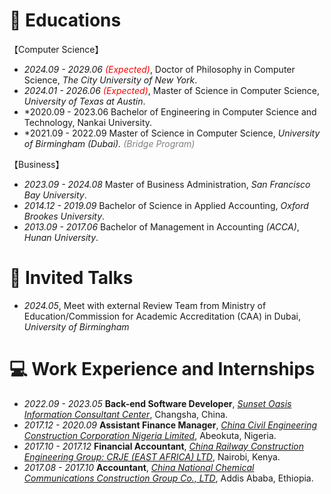 
# 📖 Educations
【Computer Science】
- *2024.09 - 2029.06* <span style="color:red;">*(Expected)*</span>, Doctor of Philosophy in Computer Science, *The City University of New York*.
- *2024.01 - 2026.06* <span style="color:red;">*(Expected)*</span>, Master of Science in Computer Science, *University of Texas at Austin*.
- *2020.09 - 2023.06 Bachelor of Engineering in Computer Science and Technology, Nankai University.
- *2021.09 - 2022.09 Master of Science in Computer Science, *University of Birmingham (Dubai).  <span style="color:gray;">(Bridge Program)</span>*

【Business】
- *2023.09 - 2024.08* Master of Business Administration, *San Francisco Bay University*.
- *2014.12 - 2019.09* Bachelor of Science in Applied Accounting, *Oxford Brookes University*.
- *2013.09 - 2017.06* Bachelor of Management in Accounting *(ACCA)*,  *Hunan University*.

# 💬 Invited Talks
- *2024.05*, Meet with external Review Team from Ministry of Education/Commission for Academic Accreditation (CAA) in Dubai, *University of Birmingham*

# 💻 Work Experience and Internships
- *2022.09 - 2023.05* **Back-end Software Developer**, [*Sunset Oasis Information Consultant Center*](https://www.linkedin.com/company/96330400/admin/dashboard/),  Changsha, China.
- *2017.12 - 2020.09* **Assistant Finance Manager**, [*China Civil Engineering Construction Corporation Nigeria Limited*](http://www.ccecc.com.cn/col/col7669/index.html), Abeokuta, Nigeria.
- *2017.10 - 2017.12* **Financial Accountant**, *[China Railway Construction Engineering Group: CRJE (EAST AFRICA) LTD](http://ydyl.cacem.com.cn/photos/EB5F603D_15509C5D.pdf)*, Nairobi, Kenya.
- *2017.08 - 2017.10* **Accountant**, [*China National Chemical Communications Construction Group Co., LTD*](http://zhxjj.com.cn/index.php/page/index/id/124.html), Addis Ababa, Ethiopia.

